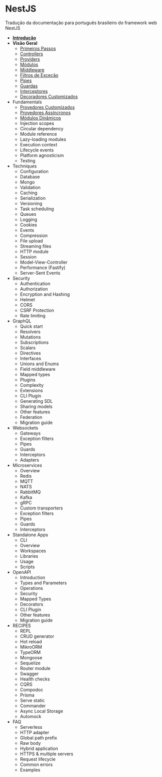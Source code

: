 # NestJS 

Tradução da documentação para português brasileiro do framework web NestJS

+ **[Introdução](/introduction.md)**
+ **Visão Geral**
  + [Primeiros Passos](/overview/first-steps.md)
  + [Controllers](/overview/controllers.md)
  + [Providers](/overview/providers.md)
  + [Módulos](/overview/modules.md)
  + [Middleware](/overview/middleware.md)
  + [Filtros de Exceção](/overview/exception-filters.md)
  + [Pipes](/overview/pipes.md)
  + [Guardas](/overview/guards.md)
  + [Interceptores](/overview/interceptors.md)
  + [Decoradores Customizados](/overview/custom-decorators.md)
+ Fundamentals
  + [Provedores Customizados](/fundamentals/custom-providers.md)
  + [Provedores Assíncronos](/fundamentals/async-providers.md)
  + [Módulos Dinâmicos](fundamentals/dynamic-modules.md)
  + Injection scopes
  + Circular dependency
  + Module reference
  + Lazy-loading modules
  + Execution context
  + Lifecycle events
  + Platform agnosticism
  + Testing
+ Techniques
  + Configuration
  + Database
  + Mongo
  + Validation
  + Caching
  + Serialization
  + Versioning
  + Task scheduling
  + Queues
  + Logging
  + Cookies
  + Events
  + Compression
  + File upload
  + Streaming files
  + HTTP module
  + Session
  + Model-View-Controller
  + Performance (Fastify)
  + Server-Sent Events
+ Security
  + Authentication
  + Authorization
  + Encryption and Hashing
  + Helmet
  + CORS
  + CSRF Protection
  + Rate limiting
+ GraphQL
  + Quick start
  + Resolvers
  + Mutations
  + Subscriptions
  + Scalars
  + Directives
  + Interfaces
  + Unions and Enums
  + Field middleware
  + Mapped types
  + Plugins
  + Complexity
  + Extensions
  + CLI Plugin
  + Generating SDL
  + Sharing models
  + Other features
  + Federation
  + Migration guide
+ Websockets
  + Gateways
  + Exception filters
  + Pipes
  + Guards
  + Interceptors
  + Adapters
+ Microservices
  + Overview
  + Redis
  + MQTT
  + NATS
  + RabbitMQ
  + Kafka
  + gRPC
  + Custom transporters
  + Exception filters
  + Pipes
  + Guards
  + Interceptors
+ Standalone Apps
  + CLI
  + Overview
  + Workspaces
  + Libraries
  + Usage
  + Scripts
+ OpenAPI
  + Introduction
  + Types and Parameters
  + Operations
  + Security
  + Mapped Types
  + Decorators
  + CLI Plugin
  + Other features
  + Migration guide
+ RECIPES
  + REPL
  + CRUD generator
  + Hot reload
  + MikroORM
  + TypeORM
  + Mongoose
  + Sequelize
  + Router module
  + Swagger
  + Health checks
  + CQRS
  + Compodoc
  + Prisma
  + Serve static
  + Commander
  + Async Local Storage
  + Automock
+ FAQ
  + Serverless
  + HTTP adapter
  + Global path prefix
  + Raw body
  + Hybrid application
  + HTTPS & multiple servers
  + Request lifecycle
  + Common errors
  + Examples
